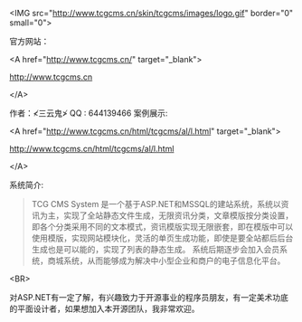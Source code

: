 

&lt;IMG src="http://www.tcgcms.cn/skin/tcgcms/images/logo.gif" border="0" small="0"&gt;




官方网站： 

&lt;A href="http://www.tcgcms.cn/" target="\_blank"&gt;

http://www.tcgcms.cn

&lt;/A&gt;


作者：≮三云鬼≯ QQ : 644139466
案例展示:

&lt;A href="http://www.tcgcms.cn/html/tcgcms/al/l.html" target="\_blank"&gt;

http://www.tcgcms.cn/html/tcgcms/al/l.html

&lt;/A&gt;



系统简介:
> TCG CMS System   是一个基于ASP.NET和MSSQL的建站系统，系统以资讯为主，实现了全站静态文件生成，无限资讯分类，文章模版按分类设置，即各个分类采用不同的文本模式，资讯模版实现无限嵌套，即在模版中可以使用模版，实现网站模块化，灵活的单页生成功能，即使是要全站都后后台生成也是可以能的，实现了列表的静态生成。
> 系统后期逐步会加入会员系统，商城系统，从而能够成为解决中小型企业和商户的电子信息化平台。

&lt;BR&gt;


对ASP.NET有一定了解，有兴趣致力于开源事业的程序员朋友，有一定美术功底的平面设计者，如果想加入本开源团队，我非常欢迎。